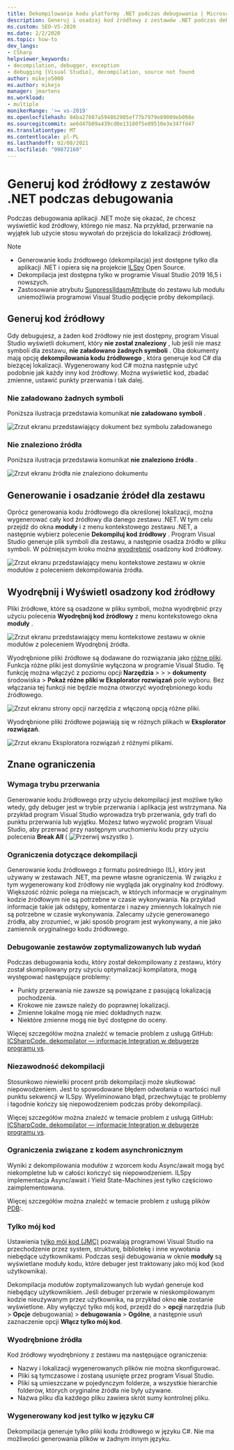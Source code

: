 ```yaml
---
title: Dekompilowanie kodu platformy .NET podczas debugowania | Microsoft Docs
description: Generuj i osadzaj kod źródłowy z zestawów .NET podczas debugowania w programie Visual Studio. Wyodrębnij i Wyświetl osadzony kod źródłowy.
ms.custom: SEO-VS-2020
ms.date: 2/2/2020
ms.topic: how-to
dev_langs:
- CSharp
helpviewer_keywords:
- decompilation, debugger, exception
- debugging [Visual Studio], decompilation, source not found
author: mikejo5000
ms.author: mikejo
manager: jmartens
ms.workload:
- multiple
monikerRange: '>= vs-2019'
ms.openlocfilehash: 84ba27607a594862905ef77b7979e89009eb098e
ms.sourcegitcommit: ae6d47b09a439cd0e13180f5e89510e3e347fd47
ms.translationtype: MT
ms.contentlocale: pl-PL
ms.lasthandoff: 02/08/2021
ms.locfileid: "99872160"
---
```

# <a name="generate-source-code-from-net-assemblies-while-debugging"></a>Generuj kod źródłowy z zestawów .NET podczas debugowania

Podczas debugowania aplikacji .NET może się okazać, że chcesz wyświetlić kod źródłowy, którego nie masz. Na przykład, przerwanie na wyjątek lub użycie stosu wywołań do przejścia do lokalizacji źródłowej.

> [!NOTE]
> * Generowanie kodu źródłowego (dekompilacja) jest dostępne tylko dla aplikacji .NET i opiera się na projekcie [ILSpy](https://github.com/icsharpcode/ILSpy) Open Source.
> * Dekompilacja jest dostępna tylko w programie Visual Studio 2019 16,5 i nowszych.
> * Zastosowanie atrybutu [SuppressIldasmAttribute](/dotnet/api/system.runtime.compilerservices.suppressildasmattribute) do zestawu lub modułu uniemożliwia programowi Visual Studio podjęcie próby dekompilacji.

## <a name="generate-source-code"></a>Generuj kod źródłowy

Gdy debugujesz, a żaden kod źródłowy nie jest dostępny, program Visual Studio wyświetli dokument, który **nie został znaleziony** , lub jeśli nie masz symboli dla zestawu, **nie załadowano żadnych symboli** . Oba dokumenty mają opcję **dekompilowania kodu źródłowego** , która generuje kod C# dla bieżącej lokalizacji. Wygenerowany kod C# można następnie użyć podobnie jak każdy inny kod źródłowy. Można wyświetlić kod, zbadać zmienne, ustawić punkty przerwania i tak dalej.

### <a name="no-symbols-loaded"></a>Nie załadowano żadnych symboli

Poniższa ilustracja przedstawia komunikat **nie załadowano symboli** .

![Zrzut ekranu przedstawiający dokument bez symbolu załadowanego](media/decompilation-no-symbol-found.png)

### <a name="source-not-found"></a>Nie znaleziono źródła

Poniższa ilustracja przedstawia komunikat **nie znaleziono źródła** .

![Zrzut ekranu źródła nie znaleziono dokumentu](media/decompilation-no-source-found.png)

## <a name="generate-and-embed-sources-for-an-assembly"></a>Generowanie i osadzanie źródeł dla zestawu

Oprócz generowania kodu źródłowego dla określonej lokalizacji, można wygenerować cały kod źródłowy dla danego zestawu .NET. W tym celu przejdź do okna **moduły** i z menu kontekstowego zestawu .NET, a następnie wybierz polecenie **Dekompiluj kod źródłowy** . Program Visual Studio generuje plik symboli dla zestawu, a następnie osadza źródło w pliku symboli. W późniejszym kroku można [wyodrębnić](#extract-and-view-the-embedded-source-code) osadzony kod źródłowy.

![Zrzut ekranu przedstawiający menu kontekstowe zestawu w oknie modułów z poleceniem dekompilowania źródła.](media/decompilation-decompile-source-code.png)

## <a name="extract-and-view-the-embedded-source-code"></a>Wyodrębnij i Wyświetl osadzony kod źródłowy

Pliki źródłowe, które są osadzone w pliku symboli, można wyodrębnić przy użyciu polecenia **Wyodrębnij kod źródłowy** z menu kontekstowego okna **moduły** .

![Zrzut ekranu przedstawiający menu kontekstowe zestawu w oknie modułów z poleceniem Wyodrębnij źródła.](media/decompilation-extract-source-code.png)

Wyodrębnione pliki źródłowe są dodawane do rozwiązania jako [różne pliki](../ide/reference/miscellaneous-files.md). Funkcja różne pliki jest domyślnie wyłączona w programie Visual Studio. Tę funkcję można włączyć z poziomu opcji **Narzędzia**  >    >    >  **dokumenty** środowiska  >  **Pokaż różne pliki w Eksplorator rozwiązań** pole wyboru. Bez włączania tej funkcji nie będzie można otworzyć wyodrębnionego kodu źródłowego.

![Zrzut ekranu strony opcji narzędzia z włączoną opcją różne pliki.](media/decompilation-tools-options-misc-files.png)

Wyodrębnione pliki źródłowe pojawiają się w różnych plikach w **Eksplorator rozwiązań**.

![Zrzut ekranu Eksploratora rozwiązań z różnymi plikami.](media/decompilation-solution-explorer.png)

## <a name="known-limitations"></a>Znane ograniczenia

### <a name="requires-break-mode"></a>Wymaga trybu przerwania

Generowanie kodu źródłowego przy użyciu dekompilacji jest możliwe tylko wtedy, gdy debuger jest w trybie przerwania i aplikacja jest wstrzymana. Na przykład program Visual Studio wprowadza tryb przerwania, gdy trafi do punktu przerwania lub wyjątku. Możesz łatwo wyzwolić program Visual Studio, aby przerwać przy następnym uruchomieniu kodu przy użyciu polecenia **Break All** ( ![ Przerwij wszystko ](media/decompilation-break-all.png) ).

### <a name="decompilation-limitations"></a>Ograniczenia dotyczące dekompilacji

Generowanie kodu źródłowego z formatu pośredniego (IL), który jest używany w zestawach .NET, ma pewne własne ograniczenia. W związku z tym wygenerowany kod źródłowy nie wygląda jak oryginalny kod źródłowy. Większość różnic polega na miejscach, w których informacje w oryginalnym kodzie źródłowym nie są potrzebne w czasie wykonywania. Na przykład informacje takie jak odstępy, komentarze i nazwy zmiennych lokalnych nie są potrzebne w czasie wykonywania. Zalecamy użycie generowanego źródła, aby zrozumieć, w jaki sposób program jest wykonywany, a nie jako zamiennik oryginalnego kodu źródłowego.

### <a name="debug-optimized-or-release-assemblies"></a>Debugowanie zestawów zoptymalizowanych lub wydań

Podczas debugowania kodu, który został dekompilowany z zestawu, który został skompilowany przy użyciu optymalizacji kompilatora, mogą występować następujące problemy:
- Punkty przerwania nie zawsze są powiązane z pasującą lokalizacją pochodzenia.
- Krokowe nie zawsze należy do poprawnej lokalizacji.
- Zmienne lokalne mogą nie mieć dokładnych nazw.
- Niektóre zmienne mogą nie być dostępne do oceny.

Więcej szczegółów można znaleźć w temacie problem z usługą GitHub: [ICSharpCode. dekompilator — informacje Integration w debugerze programu vs](https://github.com/icsharpcode/ILSpy/issues/1901).

### <a name="decompilation-reliability"></a>Niezawodność dekompilacji

Stosunkowo niewielki procent prób dekompilacji może skutkować niepowodzeniem. Jest to spowodowane błędem odwołania o wartości null punktu sekwencji w ILSpy.  Wyeliminowano błąd, przechwytując te problemy i łagodnie kończy się niepowodzeniem podczas próby dekompilacji.

Więcej szczegółów można znaleźć w temacie problem z usługą GitHub: [ICSharpCode. dekompilator — informacje Integration w debugerze programu vs](https://github.com/icsharpcode/ILSpy/issues/1901).

### <a name="limitations-with-async-code"></a>Ograniczenia związane z kodem asynchronicznym

Wyniki z dekompilowania modułów z wzorcem kodu Async/await mogą być niekompletne lub w całości kończyć się niepowodzeniem. ILSpy implementacja Async/await i Yield State-Machines jest tylko częściowo zaimplementowana. 

Więcej szczegółów można znaleźć w temacie problem z usługą plików [PDB](https://github.com/icsharpcode/ILSpy/issues/1422):.

### <a name="just-my-code"></a>Tylko mój kod

Ustawienia [tylko mój kod (JMC)](./just-my-code.md) pozwalają programowi Visual Studio na przechodzenie przez system, strukturę, bibliotekę i inne wywołania niebędące użytkownikami. Podczas sesji debugowania w oknie **moduły** są wyświetlane moduły kodu, które debuger jest traktowany jako mój kod (kod użytkownika).

Dekompilacja modułów zoptymalizowanych lub wydań generuje kod niebędący użytkownikiem. Jeśli debuger przerwie w nieskompilowanym kodzie nieużywanym przez użytkownika, na przykład okno **nie** zostanie wyświetlone. Aby wyłączyć tylko mój kod, przejdź do   >  **opcji** narzędzia (lub   >  **Opcje** debugowania) > **debugowania**  >  **Ogólne**, a następnie usuń zaznaczenie opcji **Włącz tylko mój kod**.

### <a name="extracted-sources"></a>Wyodrębnione źródła

Kod źródłowy wyodrębniony z zestawu ma następujące ograniczenia:
- Nazwy i lokalizacji wygenerowanych plików nie można skonfigurować.
- Pliki są tymczasowe i zostaną usunięte przez program Visual Studio.
- Pliki są umieszczane w pojedynczym folderze, a wszystkie hierarchie folderów, których oryginalne źródła nie były używane.
- Nazwa pliku dla każdego pliku zawiera skrót sumy kontrolnej pliku.

### <a name="generated-code-is-c-only"></a>Wygenerowany kod jest tylko w języku C#
Dekompilacja generuje tylko pliki kodu źródłowego w języku C#. Nie ma możliwości generowania plików w żadnym innym języku.